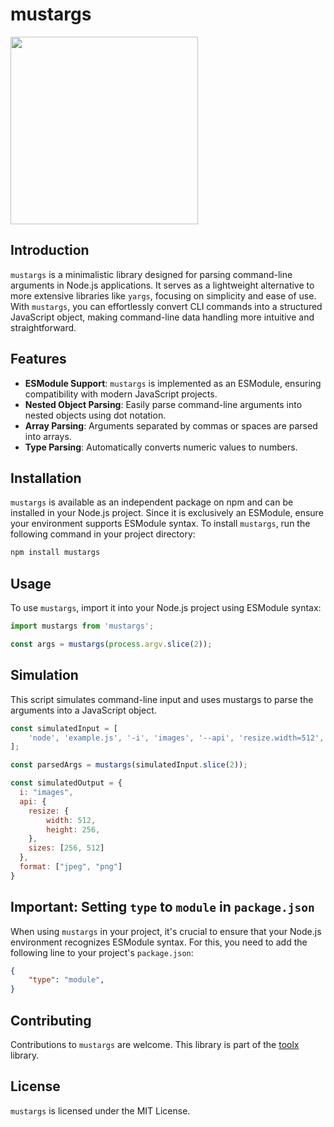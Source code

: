 # mustargs
<img src="https://github.com/williammanco/mustargs/blob/main/mustargs.png" width="300" height="auto" />

## Introduction
`mustargs` is a minimalistic library designed for parsing command-line arguments in Node.js applications. It serves as a lightweight alternative to more extensive libraries like `yargs`, focusing on simplicity and ease of use. With `mustargs`, you can effortlessly convert CLI commands into a structured JavaScript object, making command-line data handling more intuitive and straightforward.

## Features
- **ESModule Support**: `mustargs` is implemented as an ESModule, ensuring compatibility with modern JavaScript projects.
- **Nested Object Parsing**: Easily parse command-line arguments into nested objects using dot notation.
- **Array Parsing**: Arguments separated by commas or spaces are parsed into arrays.
- **Type Parsing**: Automatically converts numeric values to numbers.

## Installation

`mustargs` is available as an independent package on npm and can be installed in your Node.js project. Since it is exclusively an ESModule, ensure your environment supports ESModule syntax. To install `mustargs`, run the following command in your project directory:

```bash
npm install mustargs
```

## Usage
To use `mustargs`, import it into your Node.js project using ESModule syntax:

```javascript
import mustargs from 'mustargs';

const args = mustargs(process.argv.slice(2));
```

## Simulation
This script simulates command-line input and uses mustargs to parse the arguments into a JavaScript object.

```javascript
const simulatedInput = [
    'node', 'example.js', '-i', 'images', '--api', 'resize.width=512', 'resize.height=256', 'sizes=256,512', '--format', 'jpeg', 'png'
];

const parsedArgs = mustargs(simulatedInput.slice(2));

const simulatedOutput = {
  i: "images",
  api: {
    resize: {
        width: 512,
        height: 256,
    },
    sizes: [256, 512]
  },
  format: ["jpeg", "png"]
}

```

## Important: Setting `type` to `module` in `package.json`

When using `mustargs` in your project, it's crucial to ensure that your Node.js environment recognizes ESModule syntax. For this, you need to add the following line to your project's `package.json`:

```json
{
    "type": "module",
}
```

## Contributing
Contributions to `mustargs` are welcome. This library is part of the [toolx](https://github.com/williammanco/toolx) library.

## License
`mustargs` is licensed under the MIT License.


